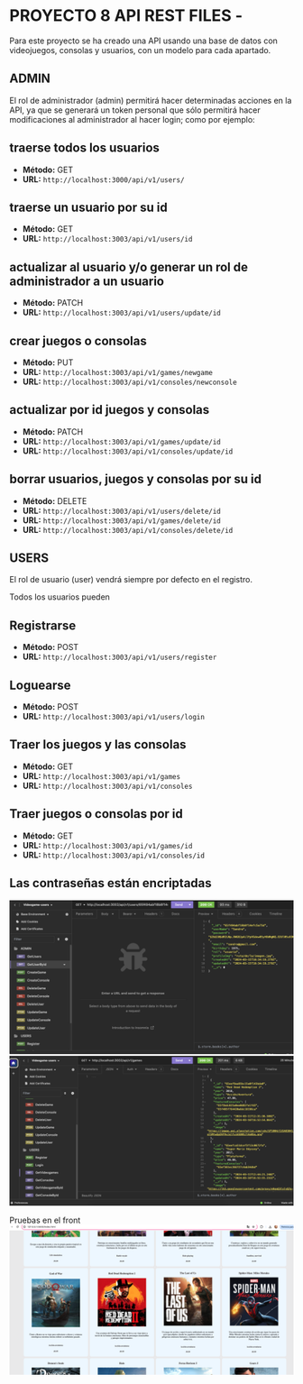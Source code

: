 # PROYECTO 8 API REST FILES -

Para este proyecto se ha creado una API usando una base de datos con videojuegos, consolas y usuarios, con un modelo para cada apartado.

## ADMIN

El rol de administrador (admin) permitirá hacer determinadas acciones en la API, ya que se generará un token personal que sólo permitirá hacer modificaciones al administrador al hacer login; como por ejemplo:

## traerse todos los usuarios

- **Método:** GET
- **URL:** `http://localhost:3000/api/v1/users/`

## traerse un usuario por su id

- **Método:** GET
- **URL:** `http://localhost:3003/api/v1/users/id`

## actualizar al usuario y/o generar un rol de administrador a un usuario

- **Método:** PATCH
- **URL:** `http://localhost:3003/api/v1/users/update/id`

## crear juegos o consolas

- **Método:** PUT
- **URL:** `http://localhost:3003/api/v1/games/newgame`
- **URL:** `http://localhost:3003/api/v1/consoles/newconsole`

## actualizar por id juegos y consolas

- **Método:** PATCH
- **URL:** `http://localhost:3003/api/v1/games/update/id`
- **URL:** `http://localhost:3003/api/v1/consoles/update/id`

## borrar usuarios, juegos y consolas por su id

- **Método:** DELETE
- **URL:** `http://localhost:3003/api/v1/users/delete/id`
- **URL:** `http://localhost:3003/api/v1/games/delete/id`
- **URL:** `http://localhost:3003/api/v1/consoles/delete/id`

## USERS

El rol de usuario (user) vendrá siempre por defecto en el registro.

Todos los usuarios pueden

## Registrarse

- **Método:** POST
- **URL:** `http://localhost:3003/api/v1/users/register`

## Loguearse

- **Método:** POST
- **URL:** `http://localhost:3003/api/v1/users/login`

## Traer los juegos y las consolas

- **Método:** GET
- **URL:** `http://localhost:3003/api/v1/games`
- **URL:** `http://localhost:3003/api/v1/consoles`

## Traer juegos o consolas por id

- **Método:** GET
- **URL:** `http://localhost:3003/api/v1/games/id`
- **URL:** `http://localhost:3003/api/v1/consoles/id`

## Las contraseñas están encriptadas

![captura a Insomnia](/src/pics/1.png)
![captura a Insomnia](/src/pics/2.png)

Pruebas en el front
![captura a Insomnia](/src/pics/3.png)
